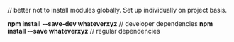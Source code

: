// better not to install modules globally. Set up individually on project basis.

**npm install --save-dev whateverxyz**  // developer dependencies
**npm install --save whateverxyz**      // regular dependencies
